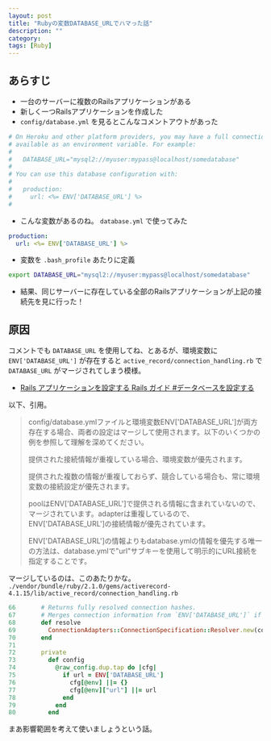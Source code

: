 ```yaml
---
layout: post
title: "Rubyの変数DATABASE_URLでハマった話"
description: ""
category: 
tags: [Ruby]
---
```


## あらすじ

- 一台のサーバーに複数のRailsアプリケーションがある
- 新しく一つRailsアプリケーションを作成した
- `config/database.yml` を見るとこんなコメントアウトがあった

```yaml
# On Heroku and other platform providers, you may have a full connection URL
# available as an environment variable. For example:
#
#   DATABASE_URL="mysql2://myuser:mypass@localhost/somedatabase"
#
# You can use this database configuration with:
#
#   production:
#     url: <%= ENV['DATABASE_URL'] %>
#
```

- こんな変数があるのね。 `database.yml` で使ってみた

```yaml
production:
  url: <%= ENV['DATABASE_URL'] %>
```

- 変数を `.bash_profile` あたりに定義

```sh
export DATABASE_URL="mysql2://myuser:mypass@localhost/somedatabase"
```

- 結果、同じサーバーに存在している全部のRailsアプリケーションが上記の接続先を見に行った！

## 原因

コメントでも `DATABASE_URL` を使用してね、とあるが、環境変数に `ENV['DATABASE_URL']` が存在すると `active_record/connection_handling.rb` で `DATABASE_URL` がマージされてしまう模様。

- [Rails アプリケーションを設定する Rails ガイド #データベースを設定する](http://railsguides.jp/configuring.html#%E3%83%87%E3%83%BC%E3%82%BF%E3%83%99%E3%83%BC%E3%82%B9%E3%82%92%E8%A8%AD%E5%AE%9A%E3%81%99%E3%82%8B)

以下、引用。

> config/database.ymlファイルと環境変数ENV['DATABASE_URL']が両方存在する場合、両者の設定はマージして使用されます。以下のいくつかの例を参照して理解を深めてください。
>
> 提供された接続情報が重複している場合、環境変数が優先されます。
>
> 提供された複数の情報が重複しておらず、競合している場合も、常に環境変数の接続設定が優先されます。
>
> poolはENV['DATABASE_URL']で提供される情報に含まれていないので、マージされています。adapterは重複しているので、ENV['DATABASE_URL']の接続情報が優先されています。
>
> ENV['DATABASE_URL']の情報よりもdatabase.ymlの情報を優先する唯一の方法は、database.ymlで"url"サブキーを使用して明示的にURL接続を指定することです。

マージしているのは、このあたりかな。 `./vendor/bundle/ruby/2.1.0/gems/activerecord-4.1.15/lib/active_record/connection_handling.rb`

```rb
66       # Returns fully resolved connection hashes.
67       # Merges connection information from `ENV['DATABASE_URL']` if available.
68       def resolve
69         ConnectionAdapters::ConnectionSpecification::Resolver.new(config).resolve_all
70       end
71
72       private
73         def config
74           @raw_config.dup.tap do |cfg|
75             if url = ENV['DATABASE_URL']
76               cfg[@env] ||= {}
77               cfg[@env]["url"] ||= url
78             end
79           end
80         end
```

まあ影響範囲を考えて使いましょうという話。
